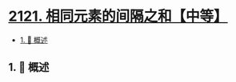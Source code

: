 # [2121. 相同元素的间隔之和【中等】](https://github.com/tnotesjs/TNotes.leetcode/tree/main/notes/2121.%20%E7%9B%B8%E5%90%8C%E5%85%83%E7%B4%A0%E7%9A%84%E9%97%B4%E9%9A%94%E4%B9%8B%E5%92%8C%E3%80%90%E4%B8%AD%E7%AD%89%E3%80%91)

<!-- region:toc -->

- [1. 📝 概述](#1--概述)

<!-- endregion:toc -->

## 1. 📝 概述

